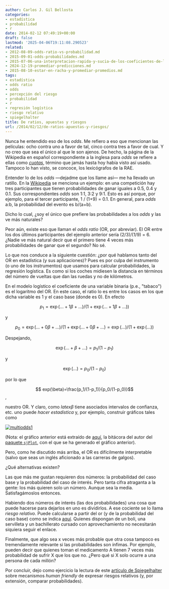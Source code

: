 ```yaml
---
author: Carlos J. Gil Bellosta
categories:
- estadística
- probabilidad
- r
date: 2014-02-12 07:49:19+00:00
draft: false
lastmod: '2025-04-06T19:11:08.290523'
related:
- 2012-08-09-odds-ratio-vs-probabilidad.md
- 2015-09-01-odds-probabilidades.md
- 2015-07-06-una-interpretacion-rapida-y-sucia-de-los-coeficientes-de-la-regresion-logistica.md
- 2024-12-19-promediar-predicciones.md
- 2015-08-10-estar-en-racha-y-promediar-promedios.md
tags:
- estadística
- odds ratio
- odds
- percepción del riesgo
- probabilidad
- r
- regresión logística
- riesgo relativo
- spiegelhalter
title: De ratios, apuestas y riesgos
url: /2014/02/12/de-ratios-apuestas-y-riesgos/
---
```


Nunca he entendido eso de los _odds_. Me refiero a eso que mencionan las películas: ocho contra uno a favor de tal, cinco contra tres a favor de cual. Y no creo que sea el único al que le son ajenos. De hecho, la página de la Wikipedia en español correspondiente a la inglesa para _odds_ se refiere a ellas como [_cuotas_](http://es.wikipedia.org/wiki/Cuota_(estad%C3%ADstica)), término que jamás hasta hoy había visto así usado. Tampoco lo han visto, se concoce, los lexicógrafos de la RAE.

Entender lo de los _odds_ —dejadme que los llame así— me ha llevado un ratillo. En la [Wikipedia](http://en.wikipedia.org/wiki/Odds#Gambling_odds_versus_probabilities) se menciona un ejemplo: en una competición hay tres participantes que tienen probabilidades de ganar iguales a 0.5, 0.4 y 0.1. Sus correspondientes _odds_ son 1:1, 3:2 y 9:1. Esto es así porque, por ejemplo, para el tercer participante, 1 / (1+9) = 0.1. En general, para _odds_ a:b, la probabilidad del evento es b/(a+b).

Dicho lo cual, ¿soy el único que prefiere las probabilidades a los _odds_ y las ve más naturales?

Peor aún, existe eso que llaman el _odds ratio_ (OR, por abreviar). El OR entre los dos últimos participantes del ejemplo anterior sería (2/3)/(1/9) = 6. ¿Nadie ve más natural decir que el primero tiene 4 veces más probabilidades de ganar que el segundo? No sé.

Lo que nos conduce a la siguiente cuestión: ¿por qué hablamos tanto del OR en estadística (y sus aplicaciones)? Pues es por culpa del instrumento (o uno de los instrumentos) que usamos para calcular probabilidades, la regresión logística. Es como si los coches midiesen la distancia en términos del número de vueltas que dan las ruedas y no de kilómetros.

En el modelo logístico el coeficiente de una variable binaria (p.e., "tabaco") es el logaritmo del OR. En este caso, el ratio lo es entre los casos en los que dicha variable es 1 y el caso base (donde es 0). En efecto

$$ p_1=\exp(\dots+1\beta+\dots)/(1+\exp(\dots+1\beta+\dots))$$

y

$$ p_0=\exp(\dots+0\beta+\dots)/(1+\exp(\dots+0\beta+\dots)=\exp(\dots)/(1+\exp(\dots))$$

Despejando,

$$ \exp(\dots+\beta+\dots)=p_1/(1-p_1)$$

y

$$ \exp(\dots)=p_0/(1-p_0)$$

por lo que

$$ exp(\beta)=\frac{p_1/(1-p_1)}{p_0/(1-p_0)}$$,

nuestro OR. Y claro, como $latex \beta$ tiene asociados intervalos de confianza, etc. uno puede _hacer estadística_ y, por ejemplo, construir gráficos tales como

[![multiodds1](/wp-uploads/2014/02/multiodds1.png#center)
](/wp-uploads/2014/02/multiodds1.png#center)

(Nota: el gráfico anterior está extraído de [aquí](http://strengejacke.wordpress.com/2014/01/29/comparing-multiple-glm-in-one-graph-rstats/), la bitácora del autor del [paquete `sjPlot`](http://cran.r-project.org/web/packages/sjPlot/), con el que se ha generado el gráfico anterior).

Pero, como he discutido más arriba, el OR es difícilmente interpretable (salvo que seas un inglés aficionado a las carreras de galgos).

¿Qué alternativas existen?

Las que más me gustan requieren dos números: la probabilidad del caso base y la probabilidad del caso de interés. Pero tanta cifra atraganta a la gente: los más quieren solo un número. Aunque sea la media. Satisfagámoslos entonces.

Habiendo dos números de interés (las dos probabilidades) una cosa que puede hacerse para dejarlos en uno es dividirlos. A ese cociente se lo llama _riesgo relativo_. Puede calcularse a partir del or (y de la probabilidad del caso base) como se indica [aquí](http://robertgrantstats.wordpress.com/2014/01/27/how-to-convert-odds-ratios-to-relative-risks/). Quienes dispongan de un boli, una servilleta y un bachillerato cursado con aprovechamiento no necesitarán siquiera seguir el enlace.

Finalmente, que algo sea x veces más probable que otra cosa tampoco es tremendamente relevante si las probabilidades son ínfimas. Por ejemplo, pueden decir que quienes toman el medicamento A tienen 7 veces más probabilidad de sufrir X que los que no. ¿Pero qué si X solo ocurre a una persona de cada millón?

Por concluir, dejo como ejercicio la lectura de este [artículo de Spiegelhalter](http://understandinguncertainty.org/files/090409-CARR-communication.pdf) sobre mecanismos _human friendly_ de expresar riesgos relativos (y, por extensión, comparar probabilidades).